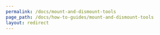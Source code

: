 ```yaml
---
permalink: /docs/mount-and-dismount-tools
page_path: /docs/how-to-guides/mount-and-dismount-tools
layout: redirect
---
```

